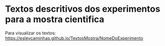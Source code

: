 # Textos descritivos dos experimentos para a mostra cientifica 

Para visualizar os textos:  https://esleycaminhas.github.io/TextosMostra/NomeDoExperimento
